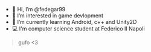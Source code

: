 - 👋 Hi, I’m @fedegar99
- 👀 I’m interested in game devlopment
- 🌱 I’m currently learning Android, c++ and Unity2D
- 💻 I'm computer science student at Federico II Napoli

>gufo <3

<!---
https://github.com/fedegar99
- 📫 How to reach me ...
fedegar99/fedegar99 is a ✨ special ✨ repository because its `README.md` (this file) appears on your GitHub profile.
You can click the Preview link to take a look at your changes.
--->
